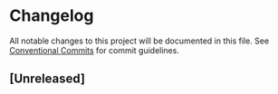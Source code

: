 # Changelog

All notable changes to this project will be documented in this file. See
[Conventional Commits](https://conventionalcommits.org) for commit guidelines.

## [Unreleased]
